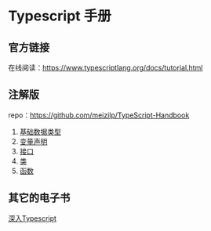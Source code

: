 # Typescript 手册

## 官方链接

在线阅读：<https://www.typescriptlang.org/docs/tutorial.html>

## 注解版

repo：<https://github.com/meizilp/TypeScript-Handbook>

1. [基础数据类型](01basic_types)
1. [变量声明](02variable_declarations)
1. [接口](03interfaces)
1. [类](04classes)
1. [函数](05functions)

## 其它的电子书

[深入Typescript](https://basarat.gitbooks.io/typescript/content/)

